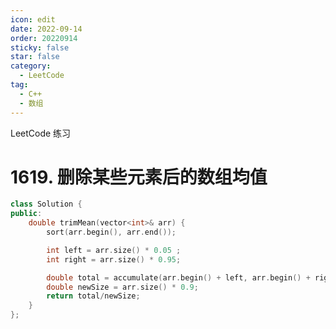 ```yaml
---
icon: edit
date: 2022-09-14
order: 20220914
sticky: false
star: false
category:
  - LeetCode
tag:
  - C++
  - 数组
---
```


LeetCode 练习

<!-- more -->

# 1619. 删除某些元素后的数组均值

```cpp
class Solution {
public:
    double trimMean(vector<int>& arr) {
        sort(arr.begin(), arr.end());

        int left = arr.size() * 0.05 ;
        int right = arr.size() * 0.95;

        double total = accumulate(arr.begin() + left, arr.begin() + right, 0);
        double newSize = arr.size() * 0.9;
        return total/newSize;
    }
};
```
